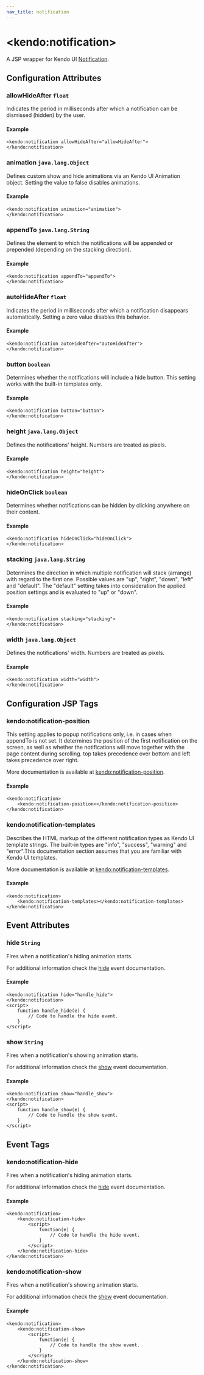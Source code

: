 ```yaml
---
nav_title: notification
---
```


# \<kendo:notification\>
A JSP wrapper for Kendo UI [Notification](/api/web/notification).

## Configuration Attributes

### allowHideAfter `float`

Indicates the period in milliseconds after which a notification can be dismissed (hidden) by the user.

#### Example
    <kendo:notification allowHideAfter="allowHideAfter">
    </kendo:notification>

### animation `java.lang.Object`

Defines custom show and hide animations via an Kendo UI Animation object. Setting the value to false disables animations.

#### Example
    <kendo:notification animation="animation">
    </kendo:notification>

### appendTo `java.lang.String`

Defines the element to which the notifications will be appended or prepended (depending on the stacking direction).

#### Example
    <kendo:notification appendTo="appendTo">
    </kendo:notification>

### autoHideAfter `float`

Indicates the period in milliseconds after which a notification disappears automatically. Setting a zero value disables this behavior.

#### Example
    <kendo:notification autoHideAfter="autoHideAfter">
    </kendo:notification>

### button `boolean`

Determines whether the notifications will include a hide button. This setting works with the built-in templates only.

#### Example
    <kendo:notification button="button">
    </kendo:notification>

### height `java.lang.Object`

Defines the notifications' height. Numbers are treated as pixels.

#### Example
    <kendo:notification height="height">
    </kendo:notification>

### hideOnClick `boolean`

Determines whether notifications can be hidden by clicking anywhere on their content.

#### Example
    <kendo:notification hideOnClick="hideOnClick">
    </kendo:notification>

### stacking `java.lang.String`

Determines the direction in which multiple notification will stack (arrange) with regard to the first one. Possible values are "up", "right", "down", "left" and "default".
The "default" setting takes into consideration the applied position settings and is evaluated to "up" or "down".

#### Example
    <kendo:notification stacking="stacking">
    </kendo:notification>

### width `java.lang.Object`

Defines the notifications' width. Numbers are treated as pixels.

#### Example
    <kendo:notification width="width">
    </kendo:notification>


##  Configuration JSP Tags

### kendo:notification-position

This setting applies to popup notifications only, i.e. in cases when appendTo is not set.
It determines the position of the first notification on the screen, as well as whether the notifications will move together with the page content during scrolling.
top takes precedence over bottom and left takes precedence over right.

More documentation is available at [kendo:notification-position](/api/wrappers/jsp/notification/position).

#### Example

    <kendo:notification>
        <kendo:notification-position></kendo:notification-position>
    </kendo:notification>

### kendo:notification-templates

Describes the HTML markup of the different notification types as Kendo UI template strings. The built-in types are "info", "success", "warning" and "error".This documentation section assumes that you are familiar with Kendo UI templates.

More documentation is available at [kendo:notification-templates](/api/wrappers/jsp/notification/templates).

#### Example

    <kendo:notification>
        <kendo:notification-templates></kendo:notification-templates>
    </kendo:notification>


## Event Attributes

### hide `String`

Fires when a notification's hiding animation starts.


For additional information check the [hide](/api/web/notification#events-hide) event documentation.

#### Example
    <kendo:notification hide="handle_hide">
    </kendo:notification>
    <script>
        function handle_hide(e) {
            // Code to handle the hide event.
        }
    </script>

### show `String`

Fires when a notification's showing animation starts.


For additional information check the [show](/api/web/notification#events-show) event documentation.

#### Example
    <kendo:notification show="handle_show">
    </kendo:notification>
    <script>
        function handle_show(e) {
            // Code to handle the show event.
        }
    </script>

## Event Tags

### kendo:notification-hide

Fires when a notification's hiding animation starts.


For additional information check the [hide](/api/web/notification#events-hide) event documentation.

#### Example
    <kendo:notification>
        <kendo:notification-hide>
            <script>
                function(e) {
                    // Code to handle the hide event.
                }
            </script>
        </kendo:notification-hide>
    </kendo:notification>

### kendo:notification-show

Fires when a notification's showing animation starts.


For additional information check the [show](/api/web/notification#events-show) event documentation.

#### Example
    <kendo:notification>
        <kendo:notification-show>
            <script>
                function(e) {
                    // Code to handle the show event.
                }
            </script>
        </kendo:notification-show>
    </kendo:notification>

